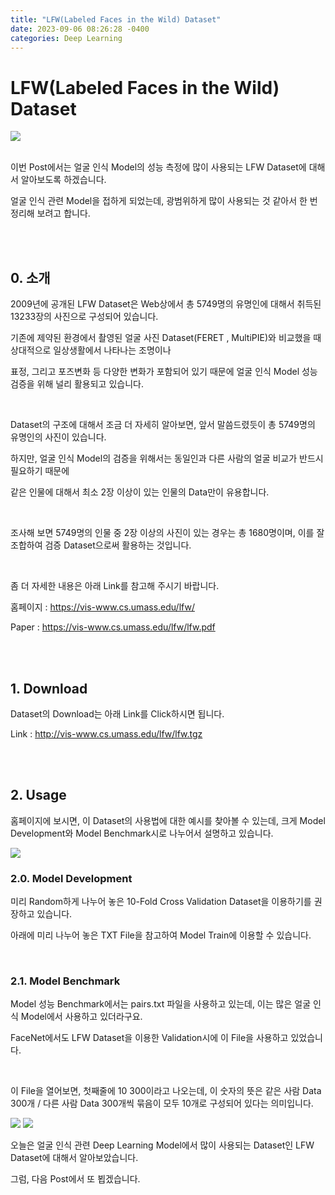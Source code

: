```yaml
---
title: "LFW(Labeled Faces in the Wild) Dataset"
date: 2023-09-06 08:26:28 -0400
categories: Deep Learning
---
```


# LFW(Labeled Faces in the Wild) Dataset

<img src="https://moonlight314.github.io/assets/LFW_Dataset/title.png">

<br>
<br>

이번 Post에서는 얼굴 인식 Model의 성능 측정에 많이 사용되는 LFW Dataset에 대해서 알아보도록 하겠습니다.​

얼굴 인식 관련 Model을 접하게 되었는데, 광범위하게 많이 사용되는 것 같아서 한 번 정리해 보려고 합니다.

<br>
<br>

## 0. 소개

2009년에 공개된 LFW Dataset은 Web상에서 총 5749명의 유명인에 대해서 취득된 13233장의 사진으로 구성되어 있습니다.

기존에 제약된 환경에서 촬영된 얼굴 사진 Dataset(FERET , MultiPIE)와 비교했을 때 상대적으로 일상생활에서 나타나는 조명이나

표정, 그리고 포즈변화 등 다양한 변화가 포함되어 있기 때문에 얼굴 인식 Model 성능 검증을 위해 널리 활용되고 있습니다.

​

Dataset의 구조에 대해서 조금 더 자세히 알아보면, 앞서 말씀드렸듯이 총 5749명의 유명인의 사진이 있습니다.

하지만, 얼굴 인식 Model의 검증을 위해서는 동일인과 다른 사람의 얼굴 비교가 반드시 필요하기 때문에

같은 인물에 대해서 최소 2장 이상이 있는 인물의 Data만이 유용합니다.

​

조사해 보면 5749명의 인물 중 2장 이상의 사진이 있는 경우는 총 1680명이며, 이를 잘 조합하여 검증 Dataset으로써 활용하는 것입니다.

​

좀 더 자세한 내용은 아래 Link를 참고해 주시기 바랍니다.


홈페이지 : https://vis-www.cs.umass.edu/lfw/

Paper : https://vis-www.cs.umass.edu/lfw/lfw.pdf

<br>
<br>

## 1. Download

Dataset의 Download는 아래 Link를 Click하시면 됩니다.

Link : http://vis-www.cs.umass.edu/lfw/lfw.tgz

<br>
<br>

## 2. Usage

홈페이지에 보시면, 이 Dataset의 사용법에 대한 예시를 찾아볼 수 있는데, 크게 Model Development와 Model Benchmark시로 나누어서 설명하고 있습니다.

<img src="https://moonlight314.github.io/assets/LFW_Dataset/pic_00.png">


### 2.0. Model Development

미리 Random하게 나누어 놓은 10-Fold Cross Validation Dataset을 이용하기를 권장하고 있습니다.

아래에 미리 나누어 놓은 TXT File을 참고하여 Model Train에 이용할 수 있습니다.

​​<br>


### 2.1. Model Benchmark

Model 성능 Benchmark에서는 pairs.txt 파일을 사용하고 있는데, 이는 많은 얼굴 인식 Model에서 사용하고 있더라구요.

FaceNet에서도 LFW Dataset을 이용한 Validation시에 이 File을 사용하고 있었습니다.

​

이 File을 열어보면, 첫째줄에 10 300이라고 나오는데, 이 숫자의 뜻은 같은 사람 Data 300개 / 다른 사람 Data 300개씩 묶음이 모두 10개로 구성되어 있다는 의미입니다.

<img src="https://moonlight314.github.io/assets/LFW_Dataset/pic_01.png">


<img src="https://moonlight314.github.io/assets/LFW_Dataset/pic_02.png">


오늘은 얼굴 인식 관련 Deep Learning Model에서 많이 사용되는 Dataset인 LFW Dataset에 대해서 알아보았습니다.​

그럼, 다음 Post에서 또 뵙겠습니다.
